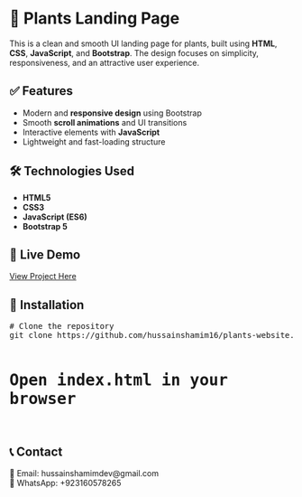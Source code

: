 <h1>🌱 Plants Landing Page</h1>
<p>This is a clean and smooth UI landing page for plants, built using <strong>HTML</strong>, <strong>CSS</strong>, <strong>JavaScript</strong>, and <strong>Bootstrap</strong>. The design focuses on simplicity, responsiveness, and an attractive user experience.</p>

<h2>✅ Features</h2>
<ul>
  <li>Modern and <strong>responsive design</strong> using Bootstrap</li>
  <li>Smooth <strong>scroll animations</strong> and UI transitions</li>
  <li>Interactive elements with <strong>JavaScript</strong></li>
  <li>Lightweight and fast-loading structure</li>
</ul>

<h2>🛠 Technologies Used</h2>
<ul>
  <li><strong>HTML5</strong></li>
  <li><strong>CSS3</strong></li>
  <li><strong>JavaScript (ES6)</strong></li>
  <li><strong>Bootstrap 5</strong></li>
</ul>

<h2>🚀 Live Demo</h2>
<p><a href="https://hussainshamim16.github.io/plants-website/" target="_blank">View Project Here</a></p>

<h2>📂 Installation</h2>
<pre>
# Clone the repository
git clone https://github.com/hussainshamim16/plants-website.git

# Open index.html in your browser
</pre>

<h2>📞 Contact</h2>
<p>
📧 Email: hussainshamimdev@gmail.com<br>
📱 WhatsApp: +923160578265
</p>
